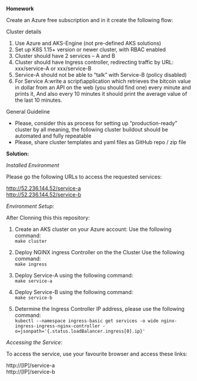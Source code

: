 **Homework**

Create an Azure free subscription and in it create the following flow:
 
Cluster details

1. Use Azure and AKS-Engine (not pre-defined AKS solutions)
2. Set up K8S 1.15+ version or newer cluster, with RBAC enabled
3. Cluster should have 2 services – A and B
4. Cluster should have Ingress controller, redirecting traffic by URL: xxx/service-A or xxx/service-B
5. Service-A should not be able to “talk” with Service-B (policy disabled)
6. For Service A:write a script\application which retrieves the bitcoin value in dollar from an API on the web (you should find one) every minute and prints it, And also every 10 minutes it should print the average value of the last 10 minutes.
 
General Guideline
- Please, consider this as process for setting up “production-ready” cluster by all meaning, the following cluster buildout should be automated and fully repeatable
- Please, share cluster templates and yaml files as GitHub repo / zip file

**Solution:**

*Installed Environment*

Please go the following URLs to access the requested services:  

http://52.236.144.52/service-a  
http://52.236.144.52/service-b  


*Environment Setup:*

After Clonning this this repository:

1. Create an AKS cluster on your Azure account:
Use the following command:  
``make cluster``

2. Deploy NGINX ingress Controller on the the Cluster
Use the following command:  
``make ingress``  

3. Deploy Service-A using the following command:  
``make service-a``  

4. Deploy Service-B using the following command:  
``make service-b``  

5. Determine the Ingress Controller IP address, please use the following command:  
``kubectl --namespace ingress-basic get services -o wide nginx-ingress-ingress-nginx-controller -o=jsonpath='{.status.loadBalancer.ingress[0].ip}'``  

*Accessing the Service:*  

To access the service, use your favourite browser and access these links:  

http://[IP]/service-a  
http://[IP]/service-b  





